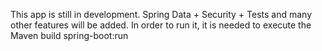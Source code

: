 This app is still in development. Spring Data + Security + Tests and many other features will  be added. 
In order to run it, it is needed to execute the Maven build spring-boot:run 
